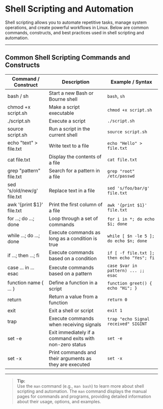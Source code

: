 # Shell Scripting and Automation

Shell scripting allows you to automate repetitive tasks, manage system operations, and create powerful workflows in Linux. Below are common commands, constructs, and best practices used in shell scripting and automation.

---

## Common Shell Scripting Commands and Constructs

| Command / Construct         | Description                                               | Example / Syntax                          |
|----------------------------|-----------------------------------------------------------|-------------------------------------------|
| bash / sh                  | Start a new Bash or Bourne shell                          | `bash`, `sh`                              |
| chmod +x script.sh         | Make a script executable                                  | `chmod +x script.sh`                      |
| ./script.sh                | Execute a script                                          | `./script.sh`                             |
| source script.sh           | Run a script in the current shell                         | `source script.sh`                        |
| echo "text" > file.txt     | Write text to a file                                      | `echo "Hello" > file.txt`                 |
| cat file.txt               | Display the contents of a file                            | `cat file.txt`                            |
| grep "pattern" file.txt    | Search for a pattern in a file                            | `grep "root" /etc/passwd`                 |
| sed 's/old/new/g' file.txt | Replace text in a file                                    | `sed 's/foo/bar/g' file.txt`              |
| awk '{print $1}' file.txt  | Print the first column of a file                          | `awk '{print $1}' file.txt`               |
| for ...; do ...; done      | Loop through a set of commands                            | `for i in *; do echo $i; done`            |
| while ...; do ...; done    | Execute commands as long as a condition is true           | `while [ $n -le 5 ]; do echo $n; done`    |
| if ...; then ...; fi       | Execute commands based on a condition                     | `if [ -f file.txt ]; then echo "Yes"; fi` |
| case ... in ... esac       | Execute commands based on a pattern                       | `case $var in pattern) ... ;; esac`       |
| function name { ... }      | Define a function in a script                             | `function greet() { echo "Hi"; }`         |
| return                     | Return a value from a function                            | `return 0`                                |
| exit                       | Exit a shell or script                                    | `exit 1`                                  |
| trap                       | Execute commands when receiving signals                   | `trap "echo Signal received" SIGINT`      |
| set -e                     | Exit immediately if a command exits with non-zero status  | `set -e`                                  |
| set -x                     | Print commands and their arguments as they are executed   | `set -x`                                  |

---

> **Tip:**  
> Use the `man` command (e.g., `man bash`) to learn more about shell scripting and automation. The `man` command displays the manual pages for commands and programs, providing detailed information about their usage, options, and examples.
